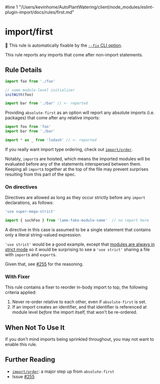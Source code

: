 #line 1 "/Users/kevinhome/AutoPlantWatering/client/node_modules/eslint-plugin-import/docs/rules/first.md"
# import/first

🔧 This rule is automatically fixable by the [`--fix` CLI option](https://eslint.org/docs/latest/user-guide/command-line-interface#--fix).

<!-- end auto-generated rule header -->

This rule reports any imports that come after non-import
statements.

## Rule Details

```js
import foo from './foo'

// some module-level initializer
initWith(foo)

import bar from './bar' // <- reported
```

Providing `absolute-first` as an option will report any absolute imports (i.e.
packages) that come after any relative imports:

```js
import foo from 'foo'
import bar from './bar'

import * as _ from 'lodash' // <- reported
```

If you really want import type ordering, check out [`import/order`].

Notably, `import`s are hoisted, which means the imported modules will be evaluated
before any of the statements interspersed between them. Keeping all `import`s together
at the top of the file may prevent surprises resulting from this part of the spec.

### On directives

Directives are allowed as long as they occur strictly before any `import` declarations,
as follows:

```js
'use super-mega-strict'

import { suchFoo } from 'lame-fake-module-name'  // no report here
```

A directive in this case is assumed to be a single statement that contains only
a literal string-valued expression.

`'use strict'` would be a good example, except that [modules are always in strict
mode](https://262.ecma-international.org/6.0/#sec-strict-mode-code) so it would be surprising to see a `'use strict'` sharing a file with `import`s and
`export`s.

Given that, see [#255] for the reasoning.

### With Fixer

This rule contains a fixer to reorder in-body import to top, the following criteria applied:

1. Never re-order relative to each other, even if `absolute-first` is set.
2. If an import creates an identifier, and that identifier is referenced at module level *before* the import itself, that won't be re-ordered.

## When Not To Use It

If you don't mind imports being sprinkled throughout, you may not want to
enable this rule.

## Further Reading

 - [`import/order`]: a major step up from `absolute-first`
 - Issue [#255]

[`import/order`]: ./order.md
[#255]: https://github.com/import-js/eslint-plugin-import/issues/255
